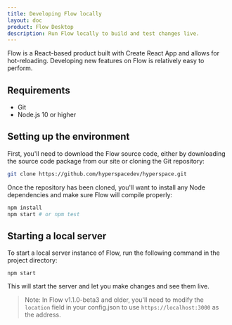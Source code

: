 ```yaml
---
title: Developing Flow locally
layout: doc
product: Flow Desktop
description: Run Flow locally to build and test changes live.
---
```


Flow is a React-based product built with Create React App and allows for hot-reloading. Developing new features on Flow is relatively easy to perform.

## Requirements
- Git
- Node.js 10 or higher

## Setting up the environment

First, you'll need to download the Flow source code, either by downloading the source code package from our site or cloning the Git repository:

```bash
git clone https://github.com/hyperspacedev/hyperspace.git
```

Once the repository has been cloned, you'll want to install any Node dependencies and make sure Flow will compile properly:

```bash
npm install
npm start # or npm test
```

## Starting a local server

To start a local server instance of Flow, run the following command in the project directory:

```
npm start
```

This will start the server and let you make changes and see them live.

> Note: In Flow v1.1.0-beta3 and older, you'll need to modify the `location` field in your config.json to use `https://localhost:3000` as the address.
